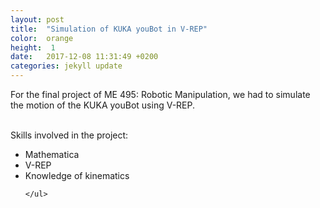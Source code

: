 ```yaml
---
layout: post
title:  "Simulation of KUKA youBot in V-REP"
color:  orange
height:  1
date:   2017-12-08 11:31:49 +0200
categories: jekyll update
---
```


For the final project of ME 495: Robotic Manipulation, we had to simulate the motion of the KUKA youBot using V-REP. 
<br>
<br>


Skills involved in the project:
<ul>
      <li> Mathematica </li>
      <li> V-REP </li>
      <li> Knowledge of kinematics </li>
     
    </ul>
<br>


